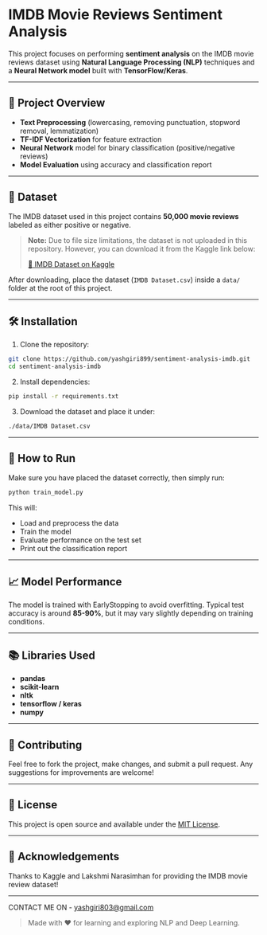 # IMDB Movie Reviews Sentiment Analysis

This project focuses on performing **sentiment analysis** on the IMDB movie reviews dataset using **Natural Language Processing (NLP)** techniques and a **Neural Network model** built with **TensorFlow/Keras**.

---

## 🚀 Project Overview

- **Text Preprocessing** (lowercasing, removing punctuation, stopword removal, lemmatization)
- **TF-IDF Vectorization** for feature extraction
- **Neural Network** model for binary classification (positive/negative reviews)
- **Model Evaluation** using accuracy and classification report

---

## 📂 Dataset

The IMDB dataset used in this project contains **50,000 movie reviews** labeled as either positive or negative.

> **Note:** Due to file size limitations, the dataset is not uploaded in this repository. However, you can download it from the Kaggle link below:
>
> [🔗 IMDB Dataset on Kaggle](https://www.kaggle.com/datasets/lakshmi25npathi/imdb-dataset-of-50k-movie-reviews)

After downloading, place the dataset (`IMDB Dataset.csv`) inside a `data/` folder at the root of this project.


---

## 🛠️ Installation

1. Clone the repository:

```bash
git clone https://github.com/yashgiri899/sentiment-analysis-imdb.git
cd sentiment-analysis-imdb
```

2. Install dependencies:

```bash
pip install -r requirements.txt
```

3. Download the dataset and place it under:

```bash
./data/IMDB Dataset.csv
```


---



## 🚦 How to Run

Make sure you have placed the dataset correctly, then simply run:

```bash
python train_model.py
```

This will:
- Load and preprocess the data
- Train the model
- Evaluate performance on the test set
- Print out the classification report


---

## 📈 Model Performance

The model is trained with EarlyStopping to avoid overfitting. Typical test accuracy is around **85-90%**, but it may vary slightly depending on training conditions.


---

## 📚 Libraries Used

- **pandas**
- **scikit-learn**
- **nltk**
- **tensorflow / keras**
- **numpy**


---

## 🤝 Contributing

Feel free to fork the project, make changes, and submit a pull request. Any suggestions for improvements are welcome!


---

## 📜 License

This project is open source and available under the [MIT License](LICENSE).


---

## 🙌 Acknowledgements

Thanks to Kaggle and Lakshmi Narasimhan for providing the IMDB movie review dataset!


---
CONTACT ME ON - yashgiri803@gmail.com
> Made with ❤️ for learning and exploring NLP and Deep Learning.
